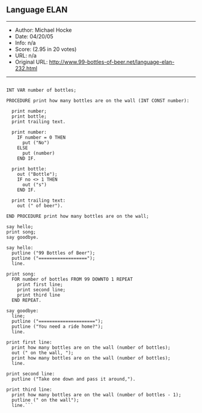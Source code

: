 
## Language ELAN ##
---
- Author: Michael Hocke
- Date: 04/20/05
- Info: n/a
- Score:  (2.95 in 20 votes)
- URL: n/a
- Original URL: http://www.99-bottles-of-beer.net/language-elan-232.html
---

```// By Michael Hocke (2002.06.24)

INT VAR number of bottles;

PROCEDURE print how many bottles are on the wall (INT CONST number):

  print number;
  print bottle;
  print trailing text.

  print number:
    IF number = 0 THEN
      put ("No")
    ELSE
      put (number)
    END IF.

  print bottle:
    out ("Bottle");
    IF no <> 1 THEN
      out ("s")
    END IF.

  print trailing text:
    out (" of beer").

END PROCEDURE print how many bottles are on the wall;

say hello;
print song;
say goodbye.

say hello:
  putline ("99 Bottles of Beer");
  putline ("==================");
  line.

print song:
  FOR number of bottles FROM 99 DOWNTO 1 REPEAT
    print first line;
    print second line;
    print third line
  END REPEAT.

say goodbye:
  line;
  putline ("=====================");
  putline ("You need a ride home?");
  line.

print first line:
  print how many bottles are on the wall (number of bottles);
  out (" on the wall, ");
  print how many bottles are on the wall (number of bottles);
  line.

print second line:
  putline ("Take one down and pass it around,").

print third line:
  print how many bottles are on the wall (number of bottles - 1);
  putline (" on the wall");
  line.```